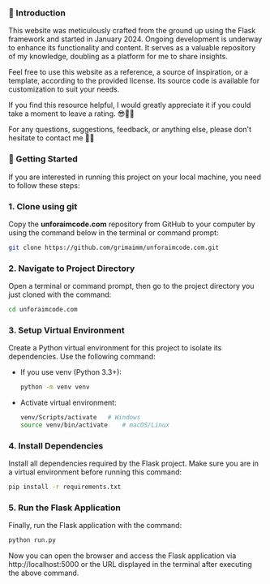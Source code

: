 <div class='space-y-3'>
  <h3 class='text-[18px] font-medium leading-snug dark:text-neutral-300'>
    <strong>📢 Introduction</strong>
  </h3>
  <p>
    This website was meticulously crafted from the ground up using the Flask
    framework and started in January 2024. Ongoing development is underway to
    enhance its functionality and content. It serves as a valuable repository of
    my knowledge, doubling as a platform for me to share insights.
  </p>
  <p>
    Feel free to use this website as a reference, a source of inspiration, or a
    template, according to the provided license. Its source code is available
    for customization to suit your needs.
  </p>
  <p>
    If you find this resource helpful, I would greatly appreciate it if you
    could take a moment to leave a rating. 😎👍🏻
  </p>
  <p>
    For any questions, suggestions, feedback, or anything else, please don't
    hesitate to contact me 🧑‍💻
  </p>
</div>

<div class='space-y-3'>
  <h3 class='text-[18px] font-medium leading-snug dark:text-neutral-300'>
    <strong>🚀 Getting Started</strong>
  </h3>
  <p>
    If you are interested in running this project on your local machine, you
    need to follow these steps:
  </p>

  <div class='space-y-3'>
    <h3 class='text-[18px] font-medium leading-snug dark:text-neutral-300'>
      1. Clone using git
    </h3>
    <p>
      Copy the <strong>unforaimcode.com</strong> repository from GitHub to your
      computer by using the command below in the terminal or command prompt:
    </p>

  ```bash
  git clone https://github.com/grimaimm/unforaimcode.com.git
  ```

  </div>
</div>


<div class='space-y-3'>
  <h3 class='text-[18px] font-medium leading-snug dark:text-neutral-300'>
    2. Navigate to Project Directory
  </h3>
  <p>
    Open a terminal or command prompt, then go to the project directory you just cloned with the command:
  </p>

```bash
cd unforaimcode.com
```

</div>

<div class='space-y-3'>
  <h3 class='text-[18px] font-medium leading-snug dark:text-neutral-300'>
    3. Setup Virtual Environment
  </h3>
  <p>
    Create a Python virtual environment for this project to isolate its dependencies. Use the following command:
  </p>
  <ul className="list-disc space-y-3 pb-2 pl-10 mt-1">
  <li>
    <p className="font-medium">If you use venv (Python 3.3+):</p>

```bash
python -m venv venv
```

  </li>
  <li>
    <p className="font-medium">Activate virtual environment:</p>

```bash
venv/Scripts/activate   # Windows
source venv/bin/activate    # macOS/Linux
```

  </li>
  </ul>
</div>

<div class='space-y-3'>
  <h3 class='text-[18px] font-medium leading-snug dark:text-neutral-300'>
    4. Install Dependencies
  </h3>
  <p>
    Install all dependencies required by the Flask project. Make sure you are in a virtual environment before running this command:
  </p>

```bash
pip install -r requirements.txt
```

</div>

<div class='space-y-3'>
  <h3 class='text-[18px] font-medium leading-snug dark:text-neutral-300'>
    5. Run the Flask Application
  </h3>
  <p>
    Finally, run the Flask application with the command:
  </p>

```bash
python run.py
```

<p>
  Now you can open the browser and access the Flask application via
  <a>http://localhost:5000</a> or the URL displayed in the terminal after
  executing the above command.
</p>

</div>